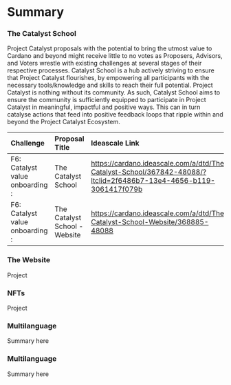 # Summary

### The Catalyst School

Project Catalyst proposals with the potential to bring the utmost value to Cardano and beyond might receive little to no votes as Proposers, Advisors, and Voters wrestle with existing challenges at several stages of their respective processes. Catalyst School is a hub actively striving to ensure that Project Catalyst flourishes, by empowering all participants with the necessary tools/knowledge and skills to reach their full potential. Project Catalyst is nothing without its community. As such, Catalyst School aims to ensure the community is sufficiently equipped to participate in Project Catalyst in meaningful, impactful and positive ways. This can in turn catalyse actions that feed into positive feedback loops that ripple within and beyond the Project Catalyst Ecosystem.


| Challenge | Proposal Title | Ideascale Link |
| :--- | :--- | :--- |
| F6: Catalyst value onboarding : | The Catalyst School | https://cardano.ideascale.com/a/dtd/The-Catalyst-School/367842-48088/?ltclid=2f6486b7-13e4-4656-b119-3061417f079b |
| F6: Catalyst value onboarding : | The Catalyst School - Website | https://cardano.ideascale.com/a/dtd/The-Catalyst-School-Website/368885-48088 |

### The Website

Project

### NFTs

Project

### Multilanguage

Summary here

### Multilanguage

Summary here


